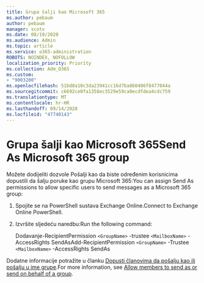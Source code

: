 ```yaml
---
title: Grupa šalji kao Microsoft 365
ms.author: pebaum
author: pebaum
manager: scotv
ms.date: 08/19/2020
ms.audience: Admin
ms.topic: article
ms.service: o365-administration
ROBOTS: NOINDEX, NOFOLLOW
localization_priority: Priority
ms.collection: Adm_O365
ms.custom:
- "9003200"
ms.openlocfilehash: 51bd8a10c3da23941cc16d7ba860406f8477044a
ms.sourcegitcommit: c6692ce0fa1358ec3529e59ca0ecdfdea4cdc759
ms.translationtype: MT
ms.contentlocale: hr-HR
ms.lasthandoff: 09/14/2020
ms.locfileid: "47740143"
---
```

# <a name="send-as-microsoft-365-group"></a><span data-ttu-id="3319a-102">Grupa šalji kao Microsoft 365</span><span class="sxs-lookup"><span data-stu-id="3319a-102">Send As Microsoft 365 group</span></span>

<span data-ttu-id="3319a-103">Možete dodijeliti dozvole Pošalji kao da biste određenim korisnicima dopustili da šalju poruke kao grupu Microsoft 365:</span><span class="sxs-lookup"><span data-stu-id="3319a-103">You can assign Send As permissions to allow specific users to send messages as a Microsoft 365 group:</span></span>  

1. <span data-ttu-id="3319a-104">Spojite se na PowerShell sustava Exchange Online.</span><span class="sxs-lookup"><span data-stu-id="3319a-104">Connect to Exchange Online PowerShell.</span></span>  

2. <span data-ttu-id="3319a-105">Izvršite sljedeću naredbu:</span><span class="sxs-lookup"><span data-stu-id="3319a-105">Run the following command:</span></span>  

    <span data-ttu-id="3319a-106">Dodavanje-RecipientPermission `<GroupName>` -trustee `<MailboxName>` -AccessRights SendAs</span><span class="sxs-lookup"><span data-stu-id="3319a-106">Add-RecipientPermission `<GroupName>` -Trustee `<MailboxName>` -AccessRights SendAs</span></span>

<span data-ttu-id="3319a-107">Dodatne informacije potražite u članku [Dopusti članovima da pošalju kao ili pošalju u ime grupe](https://docs.microsoft.com/microsoft-365/admin/create-groups/allow-members-to-send-as-or-send-on-behalf-of-group?view=o365-worldwide).</span><span class="sxs-lookup"><span data-stu-id="3319a-107">For more information, see [Allow members to send as or send on behalf of a group](https://docs.microsoft.com/microsoft-365/admin/create-groups/allow-members-to-send-as-or-send-on-behalf-of-group?view=o365-worldwide).</span></span>